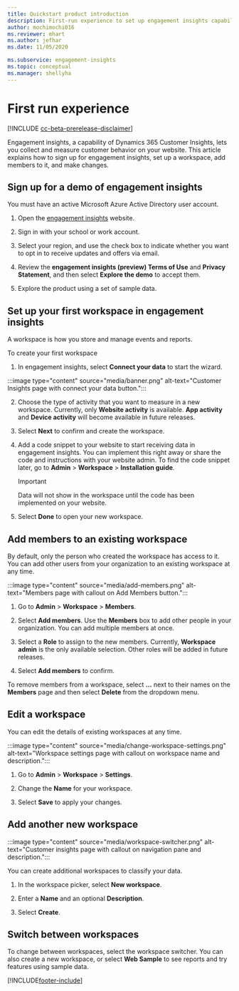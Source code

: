 ```yaml
---
title: Quickstart product introduction 
description: First-run experience to set up engagement insights capability.
author: mochimochi016
ms.reviewer: mhart
ms.author: jefhar
ms.date: 11/05/2020

ms.subservice: engagement-insights 
ms.topic: conceptual
ms.manager: shellyha
---
```


# First run experience

[!INCLUDE [cc-beta-prerelease-disclaimer](includes/cc-beta-prerelease-disclaimer.md)]

Engagement insights, a capability of Dynamics 365 Customer Insights, lets you collect and measure customer behavior on your website. This article explains how to sign up for engagement insights, set up a workspace, add members to it, and make changes.

## Sign up for a demo of engagement insights

You must have an active Microsoft Azure Active Directory user account. 

1. Open the [engagement insights](https://home.ci.ai.dynamics.com/app/engagement-insights) website. 

1. Sign in with your school or work account.

1. Select your region, and use the check box to indicate whether you want to opt in to receive updates and offers via email.

1. Review the **engagement insights (preview) Terms of Use** and **Privacy Statement**, and then select **Explore the demo** to accept them.

1. Explore the product using a set of sample data. 

## Set up your first workspace in engagement insights

A workspace is how you store and manage events and reports.

To create your first workspace

1. In engagement insights, select **Connect your data** to start the wizard. 

:::image type="content" source="media/banner.png" alt-text="Customer Insights page with connect your data button.":::

2. Choose the type of activity that you want to measure in a new workspace. Currently, only **Website activity** is available. **App activity** and **Device activity** will become available in future releases.

1. Select **Next** to confirm and create the workspace.

1. Add a code snippet to your website to start receiving data in engagement insights. You can implement this right away or share the code and instructions with your website admin. To find the code snippet later, go to **Admin** > **Workspace** > **Installation guide**.

   > [!IMPORTANT]
   > Data will not show in the workspace until the code has been implemented on your website.

1. Select **Done** to open your new workspace. 

## Add members to an existing workspace

By default, only the person who created the workspace has access to it. You can add other users from your organization to an existing workspace at any time.

:::image type="content" source="media/add-members.png" alt-text="Members page with callout on Add Members button.":::

1. Go to **Admin** > **Workspace** > **Members**.

2. Select **Add members**. Use the **Members** box to add other people in your organization. You can add multiple members at once.

3. Select a **Role** to assign to the new members. Currently, **Workspace admin** is the only available selection. Other roles will be added in future releases.

4. Select **Add members** to confirm.

To remove members from a workspace, select **...** next to their names on the **Members** page and then select **Delete** from the dropdown menu.

## Edit a workspace

You can edit the details of existing workspaces at any time.

:::image type="content" source="media/change-workspace-settings.png" alt-text="Workspace settings page with callout on workspace name and description.":::

1. Go to **Admin** > **Workspace** > **Settings**.

1. Change the **Name** for your workspace.

1. Select **Save** to apply your changes.

## Add another new workspace

:::image type="content" source="media/workspace-switcher.png" alt-text="Customer insights page with callout on navigation pane and description.":::

You can create additional workspaces to classify your data.

1. In the workspace picker, select **New workspace**.

1. Enter a **Name** and an optional **Description**.

1. Select **Create**.

## Switch between workspaces

To change between workspaces, select the workspace switcher. You can also create a new workspace, or select **Web Sample** to see reports and try features using sample data. 



[!INCLUDE[footer-include](../includes/footer-banner.md)]